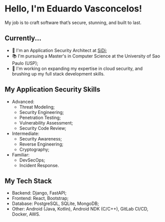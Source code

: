 # Hello, I'm Eduardo Vasconcelos!

My job is to craft software that’s secure, stunning, and built to last.

## Currently... 

- :closed_lock_with_key: I'm an Application Security Architect at <a href="https://www.sidi.org.br/en/" target="_blank">SiDi</a>;
- :books: I'm pursuing a Master's in Computer Science at the University of Sao Paulo (USP);
- :seedling: I'm working on expanding my expertise in cloud security, and brushing up my full stack development skills.

## My Application Security Skills

- Advanced:
  - Threat Modeling;
  - Security Engineering;
  - Penetration Testing;
  - Vulnerability Assessment;
  - Security Code Review;
- Intermediate:
  - Security Awareness;
  - Reverse Engineering;
  - Cryptography;
- Familiar:
  - DevSecOps;
  - Incident Response.

## My Tech Stack 

- Backend: Django, FastAPI;
- Frontend: React, Bootstrap;
- Database: PostgreSQL, SQLite, MongoDB;
- Other: Android (Java, Kotlin), Android NDK (C/C++), GitLab CI/CD, Docker, AWS.

